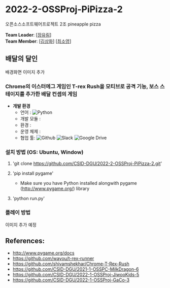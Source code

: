 # 2022-2-OSSProj-PiPizza-2
오픈소스소프트웨어프로젝트 2조 pineapple pizza

**Team Leader**: [[장유림](https://github.com/urimJ)] <br>
**Team Member**: [[김상화](https://github.com/holy0)]
                 [[최소영](https://github.com/ottffss1005)]


## 배달의 달인
배경화면 이미지 추가

### Chrome의 이스터에그 게임인 T-rex Rush을 모티브로 공격 기능, 보스 스테이지를 추가한 배달 컨셉의 게임 

* **개발 환경**
    * 언어 : <img alt="Python" src ="https://img.shields.io/badge/-python-skyblue?logo=python"/>
    * 개발 모듈 : <img alt="" src ="https://img.shields.io/badge/pygame-2.1.2-lightsalmon">
    * 환경 : <img alt="" src ="https://img.shields.io/badge/IDE-VSCode-indianred">
    * 운영 체제 : <img alt="" src ="https://img.shields.io/badge/OS-Window|Linux|Ubuntu-coral">
    * 협업 툴: <img alt="Github" src ="https://img.shields.io/badge/-github-black?logo=github"/> <img alt ="Slack" src = "https://img.shields.io/badge/-Slack-yellow?logo=slack"> <img alt ="Google Drive" src = "https://img.shields.io/badge/-Google Drive-lightgrey?logo=google drive">


### 설치 방법 (OS: Ubuntu, Window)
1. 'git clone https://github.com/CSID-DGU/2022-2-OSSProj-PiPizza-2.git'

2. 'pip install pygame'
    * Make sure you have Python installed alongwith pygame (http://www.pygame.org/) library

3. 'python run.py'


### 플레이 방법
이미지 추가 예정


## References:
- http://www.pygame.org/docs
- https://github.com/wayou/t-rex-runner
- https://github.com/shivamshekhar/Chrome-T-Rex-Rush
- https://github.com/CSID-DGU/2021-1-OSSPC-MilkDragon-6
- https://github.com/CSID-DGU/2022-1-OSSProj-JiwooKids-5
- https://github.com/CSID-DGU/2022-1-OSSProj-GaCo-3
